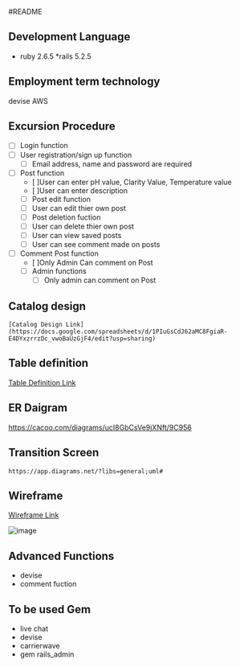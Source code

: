 #README

## Development Language
   * ruby 2.6.5
   *rails 5.2.5
## Employment term technology
   devise
   AWS
## Excursion Procedure
- [ ] Login function
- [ ] User registration/sign up function
  - [ ] Email address, name and password are required
- [ ] Post function
  - [ ]User can enter pH value, Clarity Value, Temperature value
  - [ ]User can enter description
  - [ ] Post edit function
  -  [ ] User can edit thier own post
  - [ ] Post deletion fuction
  - [ ]   User can delete thier own post
  - [ ]   User can view saved posts
  - [ ]   User can see comment made on posts
- [ ] Comment Post function
  - [ ]Only Admin Can comment on Post
  - [ ] Admin functions
    - [ ] Only admin can comment on Post  

## Catalog design
    [Catalog Design Link](https://docs.google.com/spreadsheets/d/1PIuGsCdJ62aMC8FgiaR-E4DYxzrrzDc_vwoBaUzGjF4/edit?usp=sharing)
## Table definition
  [Table Definition Link](https://docs.google.com/spreadsheets/d/1PIuGsCdJ62aMC8FgiaR-E4DYxzrrzDc_vwoBaUzGjF4/edit?usp=sharing)
## ER Daigram
  https://cacoo.com/diagrams/ucI8GbCsVe9jXNft/9C956
## Transition Screen
    https://app.diagrams.net/?libs=general;uml#
## Wireframe
[Wireframe Link](https://cacoo.com/diagrams/IIxVvGeYUmZUIZx7/91094)

![image](https://user-images.githubusercontent.com/81798427/131838572-912931b6-a22e-4893-830d-038d32cdbd3a.png)


## Advanced Functions
   * devise
   * comment fuction

## To be used Gem
   * live chat
   * devise
   * carrierwave
   * gem rails_admin
